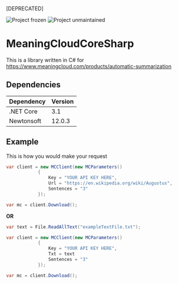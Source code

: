 [DEPRECATED]

![Project frozen](https://img.shields.io/badge/status-frozen-blue.png) ![Project unmaintained](https://img.shields.io/badge/project-unmaintained-red.svg)

# MeaningCloudCoreSharp
This is a library written in C# for https://www.meaningcloud.com/products/automatic-summarization

## Dependencies
Dependency        | Version
----------------- | -------------
.NET Core         | 3.1
Newtonsoft        | 12.0.3

## Example
This is how you would make your request
```cs
var client = new MCClient(new MCParameters()
            {
                Key = "YOUR API KEY HERE",
                Url = "https://en.wikipedia.org/wiki/Augustus",
                Sentences = "3"
            });

var mc = client.Download();
```

**OR**

```cs
var text = File.ReadAllText("exampleTextFile.txt");

var client = new MCClient(new MCParameters()
            {
                Key = "YOUR API KEY HERE",
                Txt = text
                Sentences = "3"
            });

var mc = client.Download();
```
